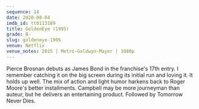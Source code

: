 ```yaml
---
sequence: 14
date: 2020-08-04
imdb_id: tt0113189
title: GoldenEye (1995)
grade: B-
slug: goldeneye-1995
venue: Netflix
venue_notes: 2015 | Metro-Goldwyn-Mayer | 1080p
---
```


Pierce Brosnan debuts as James Bond in the franchise's 17th entry. I remember catching it on the big screen during its initial run and loving it. It holds up well. The mix of action and light humor harkens back to Roger Moore's better installments. Campbell may be more journeyman than auteur, but he delivers an entertaining product. Followed by <span data-imdb-id="tt0120347">Tomorrow Never Dies</span>.

